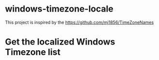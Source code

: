 # windows-timezone-locale

This project is inspired by the https://github.com/mj1856/TimeZoneNames

# Get the localized Windows Timezone list
